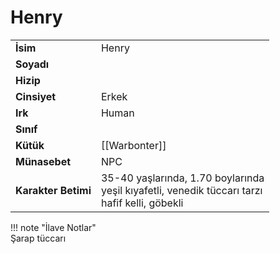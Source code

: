 # Henry   
|  |  |  
|---|---|  
| **İsim** | Henry |  
| **Soyadı** |  |  
| **Hizip** |  |  
| **Cinsiyet** | Erkek |  
| **Irk** | Human |  
| **Sınıf** |  |  
| **Kütük** | [[Warbonter]] |  
| **Münasebet** | NPC |  
| **Karakter Betimi** | 35-40 yaşlarında, 1.70 boylarında<br>yeşil kıyafetli, venedik tüccarı tarzı<br>hafif kelli, göbekli |  
  
  
!!! note "İlave Notlar"  
	Şarap tüccarı  
